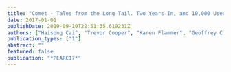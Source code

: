 ```yaml
---
title: "Comet - Tales from the Long Tail. Two Years In, and 10,000 Users Later"
date: 2017-01-01
publishDate: 2019-09-10T22:51:35.619231Z
authors: ["Haisong Cai", "Trevor Cooper", "Karen Flammer", "Geoffrey C. Fox", "Christopher Irving", "Gregor von Laszewski", "Amit Majumdar", "Dmitry Mishin", "Mike Norman", "Philip Papadopoulos", " others"]
publication_types: ["1"]
abstract: ""
featured: false
publication: "*PEARC17*"
---
```


